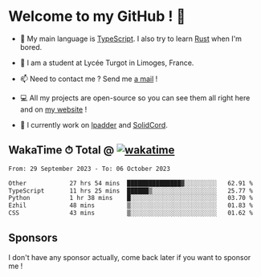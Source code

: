 # Welcome to my GitHub ! 🌃

- 🔭 My main language is [TypeScript](https://www.typescriptlang.org/). I also try to learn [Rust](https://www.rust-lang.org/) when I'm bored. 

- 🌱 I am a student at Lycée Turgot in Limoges, France.

- 📫 Need to contact me ? Send me <a href="mailto:mikkel@milescode.dev">a mail</a> !

- 💻 All my projects are open-source so you can see them all right here and on <a href="https://www.vexcited.ml">my website</a> !

- 👀 I currently work on [lpadder](https://github.com/Vexcited/lpadder) and [SolidCord](https://github.com/Vexcited/SolidCord).

## WakaTime ⏱ Total @ [![wakatime](https://wakatime.com/badge/user/0839e595-e07a-435c-8d59-ed95f2a3d6dd.svg)](https://wakatime.com/@0839e595-e07a-435c-8d59-ed95f2a3d6dd)

<!--START_SECTION:waka-->

```txt
From: 29 September 2023 - To: 06 October 2023

Other            27 hrs 54 mins  ███████████████▓░░░░░░░░░   62.91 %
TypeScript       11 hrs 25 mins  ██████▒░░░░░░░░░░░░░░░░░░   25.77 %
Python           1 hr 38 mins    █░░░░░░░░░░░░░░░░░░░░░░░░   03.70 %
Ezhil            48 mins         ▒░░░░░░░░░░░░░░░░░░░░░░░░   01.83 %
CSS              43 mins         ▒░░░░░░░░░░░░░░░░░░░░░░░░   01.62 %
```

<!--END_SECTION:waka-->

## Sponsors

I don't have any sponsor actually, come back later if you want to sponsor me !
